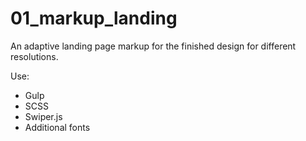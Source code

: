 # 01_markup_landing

An adaptive landing page markup for the finished design for different resolutions. 

Use:
- Gulp
- SCSS
- Swiper.js
- Additional fonts
